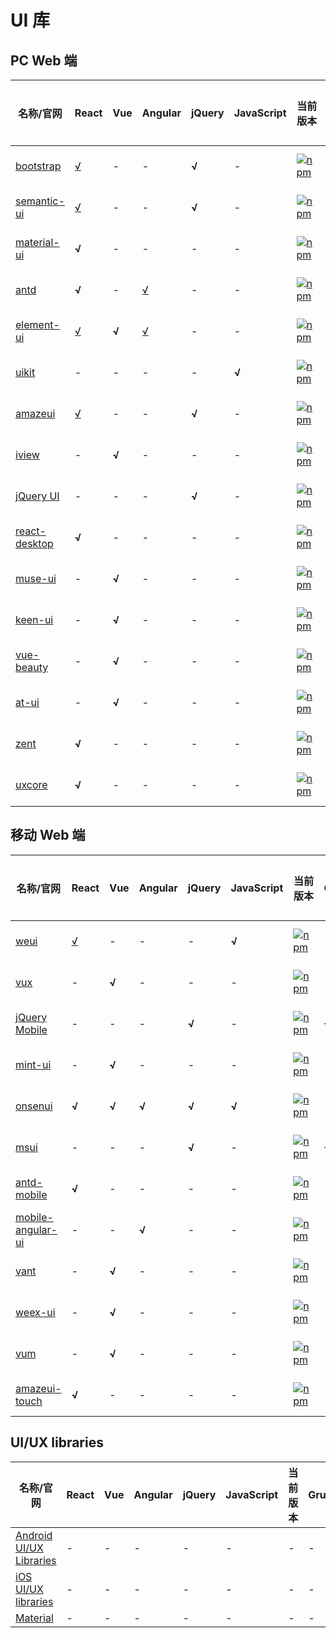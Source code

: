 # UI 库

## PC Web 端

名称/官网 | React | Vue | Angular | jQuery | JavaScript | 当前版本 | Grunt | Gulp | Webpack | Node | Github Star | 支持中文 | 作者
---|---|---|---|---|---|---|---|---|---|---|---|---|---
[bootstrap](http://getbootstrap.com/) | [√](https://github.com/reactstrap/reactstrap) | - | - | **√** | - | [![npm](https://img.shields.io/npm/v/bootstrap.svg)](https://github.com/twbs/bootstrap) | - | √ | - | - | [![GitHub stars](https://img.shields.io/github/stars/twbs/bootstrap.svg?style=social&label=Stars)](https://github.com/twbs/bootstrap) | √ | Twitter, Inc.
[semantic-ui](http://www.semantic-ui.com/) | [√](https://github.com/Semantic-Org/Semantic-UI-React) | - | - | **√** | - | [![npm](https://img.shields.io/npm/v/semantic-ui.svg)](https://github.com/Semantic-Org/Semantic-UI) | - | √ | - | - | [![GitHub stars](https://img.shields.io/github/stars/Semantic-Org/Semantic-UI.svg?style=social&label=Stars)](https://github.com/Semantic-Org/Semantic-UI) | √ | Semantic Organization
[material-ui](http://www.material-ui.com/) | **√** | - | - | - | - | [![npm](https://img.shields.io/npm/v/material-ui.svg)](https://github.com/callemall/material-ui) | - | - | √ | - | [![GitHub stars](https://img.shields.io/github/stars/callemall/material-ui.svg?style=social&label=Stars)](https://github.com/callemall/material-ui) | × | Call-Em-All
[antd](https://ant.design/) | **√** | - | [√](https://github.com/NG-ZORRO/ng-zorro-antd) | -  | - | [![npm](https://img.shields.io/npm/v/antd.svg)](https://github.com/ant-design/ant-design) | - | - | √ | - | [![GitHub stars](https://img.shields.io/github/stars/ant-design/ant-design.svg?style=social&label=Stars)](https://github.com/ant-design/ant-design) | √ | Alipay.com
[element-ui](http://element.eleme.io/) | [√](https://github.com/eleme/element-react) | **√** | [√](https://github.com/eleme/element-angular) | - | - | [![npm](https://img.shields.io/npm/v/element-ui.svg)](https://github.com/ElemeFE/element) | - | - | √ | - | [![GitHub stars](https://img.shields.io/github/stars/ElemeFE/element.svg?style=social&label=Stars)](https://github.com/ElemeFE/element) | √ | ElemeFE
[uikit](http://getuikit.com/) | - | - | - | - | **√** | [![npm](https://img.shields.io/npm/v/uikit.svg)](https://github.com/uikit/uikit) | - | - | √ | - | [![GitHub stars](https://img.shields.io/github/stars/uikit/uikit.svg?style=social&label=Stars)](https://github.com/uikit/uikit) | √ | YOOtheme GmbH
[amazeui](http://amazeui.org/) | [√](https://github.com/amazeui/amazeui-react) | - | - | **√** | - | [![npm](https://img.shields.io/npm/v/amazeui.svg)](https://github.com/amazeui/amazeui) | - | √ | - | - | [![GitHub stars](https://img.shields.io/github/stars/amazeui/amazeui.svg?style=social&label=Stars)](https://github.com/amazeui/amazeui) | × | AllMobilize Inc.
[iview](https://www.iviewui.com/) | - | **√** | - | - | - | [![npm](https://img.shields.io/npm/v/iview.svg)](https://github.com/iview/iview) | - | - | √ | - | [![GitHub stars](https://img.shields.io/github/stars/iview/iview.svg?style=social&label=Stars)](https://github.com/iview/iview) | √ | iView
[jQuery UI](https://jqueryui.com/) | - | - | - | **√** | - | [![npm](https://img.shields.io/npm/v/jquery-ui.svg)](https://github.com/jquery/jquery-ui) | √ | - | - | - | [![GitHub stars](https://img.shields.io/github/stars/jquery/jquery-ui.svg?style=social&label=Stars)](https://github.com/jquery/jquery-ui) | × | jQuery Foundation
[react-desktop](http://reactdesktop.js.org/) | **√** | - | - | - | - | [![npm](https://img.shields.io/npm/v/react-desktop.svg)](https://github.com/gabrielbull/react-desktop) | - | - | √ | - | [![GitHub stars](https://img.shields.io/github/stars/gabrielbull/react-desktop.svg?style=social&label=Stars)](https://github.com/gabrielbull/react-desktop) | √ | Gabriel Bull
[muse-ui](http://www.muse-ui.org) | - | **√** | - | - | - | [![npm](https://img.shields.io/npm/v/muse-ui.svg)](https://github.com/museui/muse-ui) | - | √ | - | - | [![GitHub stars](https://img.shields.io/github/stars/museui/muse-ui.svg?style=social&label=Stars)](https://github.com/museui/muse-ui) | × | myron
[keen-ui](https://josephuspaye.github.io/Keen-UI) | - | **√** | - | - | - | [![npm](https://img.shields.io/npm/v/keen-ui.svg)](https://github.com/JosephusPaye/Keen-UI) | - | - | √ | - | [![GitHub stars](https://img.shields.io/github/stars/JosephusPaye/Keen-UI.svg?style=social&label=Stars)](https://github.com/JosephusPaye/Keen-UI) | √ | Josephus Paye II
[vue-beauty](https://fe-driver.github.io/vue-beauty/) | - | **√** | - | - | - | [![npm](https://img.shields.io/npm/v/vue-beauty.svg)](https://github.com/FE-Driver/vue-beauty) | - | - | √ | - | [![GitHub stars](https://img.shields.io/github/stars/FE-Driver/vue-beauty.svg?style=social&label=Stars)](https://github.com/FE-Driver/vue-beauty) | √ | vue-beauty
[at-ui](https://at-ui.github.io/at-ui/) | - | **√** | - | - | - | [![npm](https://img.shields.io/npm/v/at-ui.svg)](https://github.com/at-ui/at-ui) | - | - | √ | - | [![GitHub stars](https://img.shields.io/github/stars/at-ui/at-ui.svg?style=social&label=Stars)](https://github.com/at-ui/at-ui) | √ | O2Team
[zent](https://www.youzanyun.com/zanui/zent) | **√** | - | - | - | - | [![npm](https://img.shields.io/npm/v/zent.svg)](https://www.youzanyun.com/zanui/zent) | - | - | √ | - | [![GitHub stars](https://img.shields.io/github/stars/youzan/zent.svg?style=social&label=Stars)](https://www.youzanyun.com/zanui/zent) | √ | Youzan
[uxcore](http://uxco.re/) | **√** | - | - | - | - | [![npm](https://img.shields.io/npm/v/uxcore.svg)](https://www.youzanyun.com/zanui/zent) | - | - | √ | - | [![GitHub stars](https://img.shields.io/github/stars/uxcore/uxcore.svg?style=social&label=Stars)](https://www.youzanyun.com/zanui/zent) | √ | Call-Em-All

## 移动 Web 端

名称/官网 | React | Vue | Angular | jQuery | JavaScript | 当前版本 | Grunt | Gulp | Webpack | Node | Github Star | 支持中文 | 作者
---|---|---|---|---|---|---|---|---|---|---|---|---|---
[weui](https://weui.io/) | [√](https://github.com/weui/react-weui) | - | - | - | **√** | [![npm](https://img.shields.io/npm/v/weui.svg)](https://github.com/Tencent/weui) | - | - | - | √ | [![GitHub stars](https://img.shields.io/github/stars/Tencent/weui.svg?style=social&label=Stars)](https://github.com/Tencent/weui) | √ | Tencent company
[vux](https://vux.li/) | - | **√** | - | - | - | [![npm](https://img.shields.io/npm/v/vux.svg)](https://github.com/airyland/vux) | - | - | √ | - | [![GitHub stars](https://img.shields.io/github/stars/airyland/vux.svg?style=social&label=Stars)](https://github.com/airyland/vux) | √ | Airyland
[jQuery Mobile](http://jquerymobile.com/) | - | - | - | **√** | - | [![npm](https://img.shields.io/npm/v/jquery-mobile.svg)](https://github.com/jquery/jquery-mobile) | √ | - | - | - | [![GitHub stars](https://img.shields.io/github/stars/jquery/jquery-mobile.svg?style=social&label=Stars)](https://github.com/jquery/jquery-mobile) | × | jQuery Foundation
[mint-ui](http://mint-ui.github.io/) | - | **√** | - | - | - | [![npm](https://img.shields.io/npm/v/mint-ui.svg)](https://github.com/ElemeFE/mint-ui) | - | - | √ | - | [![GitHub stars](https://img.shields.io/github/stars/ElemeFE/mint-ui.svg?style=social&label=Stars)](https://github.com/ElemeFE/mint-ui) | √ | mint-ui
[onsenui](https://onsen.io/) | **√** | **√** | **√** | **√** | **√** | [![npm](https://img.shields.io/npm/v/onsenui.svg)](https://github.com/OnsenUI/OnsenUI) | - | - | - | √ | [![GitHub stars](https://img.shields.io/github/stars/OnsenUI/OnsenUI.svg?style=social&label=Stars)](https://github.com/OnsenUI/OnsenUI) | × | ASIAL CORPORATION
[msui](http://m.sui.taobao.org/) | - | - | - | **√** | - | [![npm](https://img.shields.io/npm/v/msui.svg)](https://github.com/sdc-alibaba/SUI-Mobile) | √ | - | - | - | [![GitHub stars](https://img.shields.io/github/stars/sdc-alibaba/SUI-Mobile.svg?style=social&label=Stars)](https://github.com/sdc-alibaba/SUI-Mobile) | √ | connors
[antd-mobile](https://mobile.ant.design) | **√** | - | - | - | - | [![npm](https://img.shields.io/npm/v/antd-mobile.svg)](https://github.com/ant-design/ant-design-mobile) | - | - | √ | - | [![GitHub stars](https://img.shields.io/github/stars/ant-design/ant-design-mobile.svg?style=social&label=Stars)](https://github.com/ant-design/ant-design-mobile) | √ | Alipay.com
[mobile-angular-ui](http://mobileangularui.com/) | - | - | **√** | - | - | [![npm](https://img.shields.io/npm/v/mobile-angular-ui.svg)](https://github.com/mcasimir/mobile-angular-ui) | - | √ | - | - | [![GitHub stars](https://img.shields.io/github/stars/mcasimir/mobile-angular-ui.svg?style=social&label=Stars)](https://github.com/mcasimir/mobile-angular-ui) | × | mcasimir
[vant](https://www.youzanyun.com/zanui/vant) | - | **√** | - | - | - | [![npm](https://img.shields.io/npm/v/vant.svg)](https://github.com/youzan/vant) | - | - | √ | - | [![GitHub stars](https://img.shields.io/github/stars/youzan/vant.svg?style=social&label=Stars)](https://github.com/youzan/vant) | √ | Youzan
[weex-ui](https://alibaba.github.io/weex-ui/) | - | **√** | - | - | - | [![npm](https://img.shields.io/npm/v/weex-ui.svg)](https://github.com/alibaba/weex-ui) | - | - | √ | - | [![GitHub stars](https://img.shields.io/github/stars/alibaba/weex-ui.svg?style=social&label=Stars)](https://github.com/alibaba/weex-ui) | √ | Alibaba
[vum](http://getvum.com/) | - | **√** | - | - | - | [![npm](https://img.shields.io/npm/v/vum.svg)](https://github.com/vum-team/vum) | - | - | √ | - | [![GitHub stars](https://img.shields.io/github/stars/vum-team/vum.svg?style=social&label=Stars)](https://github.com/vum-team/vum) | × | connors
[amazeui-touch](http://t.amazeui.org) | **√** | - | - | - | - | [![npm](https://img.shields.io/npm/v/amazeui-touch.svg)](https://github.com/amazeui/amazeui-touch) | - | - | √ | - | [![GitHub stars](https://img.shields.io/github/stars/amazeui/amazeui-touch.svg?style=social&label=Stars)](https://github.com/amazeui/amazeui-touch) | × | AllMobilize Inc.

## UI/UX libraries

名称/官网 | React | Vue | Angular | jQuery | JavaScript | 当前版本 | Grunt | Gulp | Webpack | Node | Github Star | 支持中文 | 作者
---|---|---|---|---|---|---|---|---|---|---|---|---|---
[Android UI/UX Libraries](https://github.com/wasabeef/awesome-android-ui/) | - | - | - | - | - | - | - | - | - | - | - | × | wasabeef
[iOS UI/UX libraries](https://github.com/cjwirth/awesome-ios-ui/) | - | - | - | - | - | - | - | - | - | - | - | × | cjwirth
[Material](https://github.com/CosmicMind/Material) | - | - | - | - | - | - | - | - | - | - | - | × | CosmicMind
